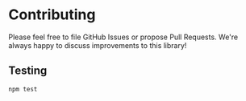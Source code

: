 # Contributing

Please feel free to file GitHub Issues or propose Pull Requests. We're always happy to discuss improvements to this library!

## Testing

```shell
npm test
```
